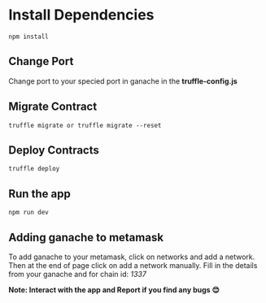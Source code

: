 # Install Dependencies

```
npm install
```

## Change Port

Change port to your specied port in ganache in the **truffle-config.js**

## Migrate Contract

```
truffle migrate or truffle migrate --reset

```

## Deploy Contracts

```
truffle deploy

```
## Run the app

```
npm run dev

```
## Adding ganache to metamask

To add ganache to your metamask, click on networks and add a network. Then at the end of page click on add a network manually.
Fill in the details from your ganache and for chain id: *1337*

**Note: Interact with the app and Report if you find any bugs :blush:**
